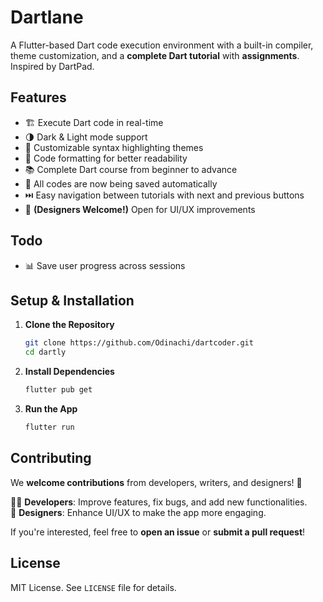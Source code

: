 # **Dartlane**

A Flutter-based Dart code execution environment with a built-in compiler, theme customization, and a **complete Dart tutorial** with **assignments**. Inspired by DartPad.

## **Features**

- 🏗️ Execute Dart code in real-time
- 🌗 Dark & Light mode support
- 🎨 Customizable syntax highlighting themes
- 📝 Code formatting for better readability
- 📚 Complete Dart course from beginner to advance
- 💾 All codes are now being saved automatically
- ⏭️ Easy navigation between tutorials with next and previous buttons
- 🎨 **(Designers Welcome!)** Open for UI/UX improvements

## **Todo**
- 📊 Save user progress across sessions

## **Setup & Installation**

1. **Clone the Repository**
   ```sh
   git clone https://github.com/Odinachi/dartcoder.git
   cd dartly
   ```  

2. **Install Dependencies**
   ```sh
   flutter pub get
   ```  

3. **Run the App**
   ```sh
   flutter run
   ```  

## **Contributing**

We **welcome contributions** from developers, writers, and designers! 🎉

👨‍💻 **Developers**: Improve features, fix bugs, and add new functionalities.   
🎨 **Designers**: Enhance UI/UX to make the app more engaging.

If you're interested, feel free to **open an issue** or **submit a pull request**!

## **License**

MIT License. See `LICENSE` file for details.